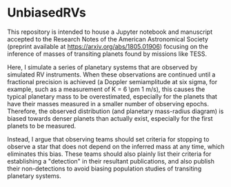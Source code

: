 # UnbiasedRVs
This repository is intended to house a Jupyter notebook and manuscript accepted to the Research Notes of the American Astronomical Society (preprint available at https://arxiv.org/abs/1805.01906) focusing on the inference of masses of transiting planets found by missions like TESS.

Here, I simulate a series of planetary systems that are observed by simulated RV instruments. When these observations are continued until a fractional precision is achieved (a Doppler semiamplitude at six sigma, for example, such as a measurement of K = 6 \pm 1 m/s), this causes the typical planetary mass to be overestimated, especially for the planets that have their masses measured in a smaller number of observing epochs. Therefore, the observed distribution (and planetary mass-radius diagram) is biased towards denser planets than actually exist, especially for the first planets to be measured.

Instead, I argue that observing teams should set criteria for stopping to observe a star that does not depend on the inferred mass at any time, which eliminates this bias. These teams should also plainly list their criteria for establishing a "detection" in their resultant publications, and also publish their non-detections to avoid biasing population studies of transiting planetary systems.

